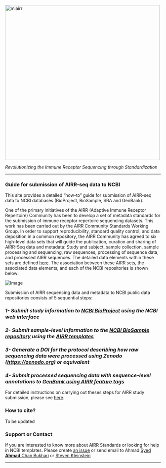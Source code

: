 <img src="https://github.com/airr-community/airr-standards/blob/master/Images/miairr_logo.png" alt="miairr" width="500" />

<i>Revolutionizing the Immune Receptor Sequencing through Standardization</i>

***


### Guide for submission of AIRR-seq data to NCBI

This site provides a detailed “how-to” guide for submission of AIRR-seq data to NCBI databases (BioProject, BioSample, SRA and GenBank). 

One of the primary initiatives of the AIRR (Adaptive Immune Receptor Repertoire) Community has been to develop a set of metadata standards for the submission of immune receptor repertoire sequencing datasets. This work has been carried out by the AIRR Community Standards Working Group. In order to support reproducibility, standard quality control, and data deposition in a common repository, the AIRR Community has agreed to six high-level data sets that will guide the publication, curation and sharing of AIRR-Seq data and metadata: Study and subject, sample collection, sample processing and sequencing, raw sequences, processing of sequence data, and processed AIRR sequences. The detailed data elements within these sets are defined [here](https://github.com/airr-community/airr-standards/blob/master/AIRR_Minimal_Standard_Data_Elements.csv). The association between these AIRR sets, the associated data elements, and each of the NCBI repositories is shown below:

![Image](https://github.com/airr-community/airr-standards/blob/master/Images/dataelements.png)


Submission of AIRR sequencing data and metadata to NCBI public data repositories consists of 5 sequential steps:

###  <i>1- Submit study information to <a href="https://submit.ncbi.nlm.nih.gov/subs/bioproject/">NCBI BioProject</a> using the NCBI web interface</i>
###  <i>2- Submit sample-level information to the <a href="https://submit.ncbi.nlm.nih.gov/subs/biosample/">NCBI BioSample repository</a> using the <a href="https://github.com/airr-community/airr-standards/tree/master/NCBI_implementation/NCBI%20Templates">AIRR templates</a></i>
###  <i>3- Generate a DOI for the protocol describing how raw sequencing data were processed using  Zenodo (https://zenodo.org)  or equivalent</i>
###  <i>4- Submit processed sequencing data with sequence-level annotations to <a href="https://www.ncbi.nlm.nih.gov/genbank/tbl2asn2/">GenBank using AIRR feature tags</a></i>


For detailed instructions on carrying out theses steps for AIRR study submission, please see [here](https://www.overleaf.com/read/tytddwptgkhb).


### How to cite?

To be updated

### Support or Contact

If you are interested to know more about AIRR Standards or looking for help in NCBI templates. Please create <a href="https://github.com/airr-community/airr-standards/issues/new">an issue</a> or send email to Ahmad
<a href="mailto:ahmad.chan@yale.edu">Syed **Ahmad** Chan Bukhari</a> or <a href="mailto:steven.kleinstein@yale.edu">Steven Kleinstein</a>

***
